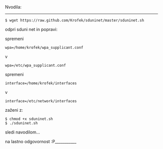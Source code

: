 Nvodila:
________
    $ wget https://raw.github.com/Krofek/sduninet/master/sduninet.sh

odpri sduni net in popravi:

spremeni

    wpa=/home/krofek/wpa_supplicant.conf

v

    wpa=/etc/wpa_supplicant.conf

spremeni 

    interface=/home/krofek/interfaces

v

    interface=/etc/network/interfaces

zaženi z:

    $ chmod +x sduninet.sh
    $ ./sduninet.sh

sledi navodilom...

na lastno odgovornost :P___________


